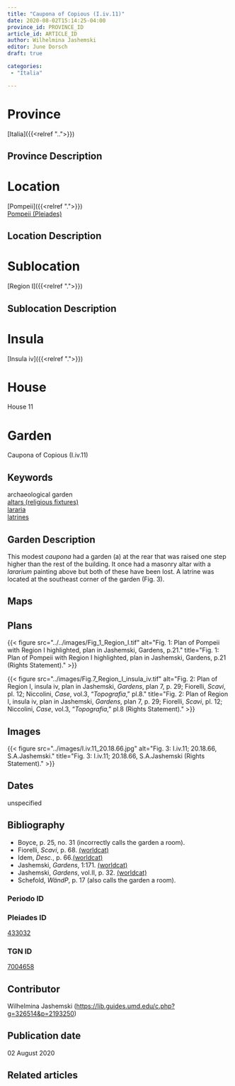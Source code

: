 ```yaml
---
title: "Caupona of Copious (I.iv.11)"
date: 2020-08-02T15:14:25-04:00
province_id: PROVINCE_ID
article_id: ARTICLE_ID
author: Wilhelmina Jashemski
editor: June Dorsch
draft: true

categories:
 - "Italia"

---
```


# Province

[Italia]({{<relref "..">}})

## Province Description

<!-- DESCRIPTION -->


# Location

[Pompeii]({{<relref ".">}}) \
[Pompeii (Pleiades)](https://pleiades.stoa.org/places/433032)

## Location Description

<!-- LEAVE THIS BLANK FOR NOW -->

# Sublocation

[Region I]({{<relref ".">}})

## Sublocation Description

<!-- DESCRIPTION -->

# Insula

[Insula iv]({{<relref ".">}})

# House

House 11

# Garden

Caupona of Copious (I.iv.11)

## Keywords

archaeological garden \
[altars (religious fixtures)](http://vocab.getty.edu/page/aat/300003725) \
[lararia](http://vocab.getty.edu/page/aat/300400600) \
[latrines](http://vocab.getty.edu/page/aat/300007951)

## Garden Description

This modest *caupona* had a garden (a) at the rear that was raised one step higher than the rest of the building. It once had a masonry altar with a *lararium* painting above but both of these have been lost. A latrine was located at the southeast corner of the garden (Fig. 3).

## Maps

<!--
OLD WAY (DO NOT USE)
![alt_text](../../images/image_name.ext)
*CAPTION*

NEW WAY ↓↓↓↓
{{< figure src="../../images/image_name.ext" alt="ALT_TEXT" title="CAPTION" >}}
-->

## Plans

{{< figure src="../../images/Fig_1_Region_I.tif" alt="Fig. 1: Plan of Pompeii with Region I highlighted, plan in Jashemski, Gardens, p.21." title="Fig. 1: Plan of Pompeii with Region I highlighted, plan in Jashemski, Gardens, p.21 (Rights Statement)." >}}

{{< figure src="../images/Fig.7_Region_I_insula_iv.tif" alt="Fig. 2: Plan of Region I, insula iv, plan in Jashemski, *Gardens*, plan 7, p. 29; Fiorelli, *Scavi*, pl. 12; Niccolini, *Case*, vol.3, “*Topografia*,” pl.8." title="Fig. 2: Plan of Region I, insula iv, plan in Jashemski, *Gardens*, plan 7, p. 29; Fiorelli, *Scavi*, pl. 12; Niccolini, *Case*, vol.3, “*Topografia*,” pl.8 (Rights Statement)." >}}

## Images

{{< figure src="../images/I.iv.11_20.18.66.jpg" alt="Fig. 3: I.iv.11; 20.18.66, S.A.Jashemski." title="Fig. 3: I.iv.11; 20.18.66, S.A.Jashemski (Rights Statement)." >}}

## Dates

unspecified

## Bibliography

* Boyce, p. 25, no. 31 (incorrectly calls the garden a room).
* Fiorelli, *Scavi*, p. 68. [(worldcat)](http://www.worldcat.org/oclc/249024903)
* Idem, *Desc.*, p. 66.[(worldcat)](http://www.worldcat.org/oclc/908272023)
* Jashemski, *Gardens*, 1:171. [(worldcat)](http://www.worldcat.org/oclc/884024123)
* Jashemski, *Gardens*, vol.II, p. 32. [(worldcat)](http://www.worldcat.org/oclc/921816405)
* Schefold, *WändP*, p. 17 (also calls the garden a room).

### Periodo ID

<!-- [PERIODO_ID](https://pleiades.stoa.org/places/PLEIADES_ID) -->

### Pleiades ID

[433032](https://pleiades.stoa.org/places/433032)

### TGN ID

[7004658](http://vocab.getty.edu/page/tgn/7004658)

## Contributor

Wilhelmina Jashemski (https://lib.guides.umd.edu/c.php?g=326514&p=2193250)

## Publication date

02 August 2020

## Related articles

<!-- Links to other related articles. Leave blank for now -->

